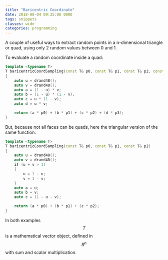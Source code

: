 ```yaml
---
title: "Baricentric Coordinate"
date: 2018-08-04 09:35:00 0000
tags: snippets
classes: wide
categories: programming
---
```

A couple of useful ways to extract random points in a n-dimensional triangle or quad, using only 2 random values between 0 and 1.

To evaluate a random coordinate inside a quad:

~~~ c++
template <typename T>
T baricentricCoordSampling(const T& p0, const T& p1, const T& p2, const T& p3)
{
    auto u = drand48(); 
    auto v = drand48();
    auto a = (1 - u) * v;
    auto b = (1 - u) * (1 - v);
    auto c = u * (1 - v);
    auto d = u * v;

    return (a * p0) + (b * p1) + (c * p2) + (d * p3);
}
~~~

But, because not all faces can be quads, here the triangular version of the same function:

~~~ c++
template <typename T>
T baricentricCoordSampling(const T& p0, const T& p1, const T& p2)
{
    auto u = drand48();
    auto v = drand48();
    if (u + v > 1)
    {
        u = 1 - u;
        v = 1 - v;
    }
    auto a = u;
    auto b = v;
    auto c = (1 - u - v);

    return (a * p0) + (b * p1) + (c * p2);
}
~~~

In both examples $$T$$ is a mathematical vector object, defined in $$R^n$$ with sum and scalar multiplication.

